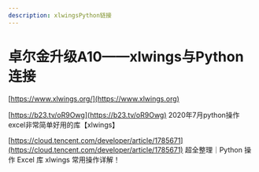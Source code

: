 ```yaml
---
description: xlwingsPython链接
---
```


# 卓尔金升级A10——xlwings与Python连接

[https://www.xlwings.org/](https://www.xlwings.org)

[https://b23.tv/oR9Owg](https://b23.tv/oR9Owg) 2020年7月python操作excel非常简单好用的库【xlwings】

[https://cloud.tencent.com/developer/article/1785671](https://cloud.tencent.com/developer/article/1785671) 超全整理｜Python 操作 Excel 库 xlwings 常用操作详解！
